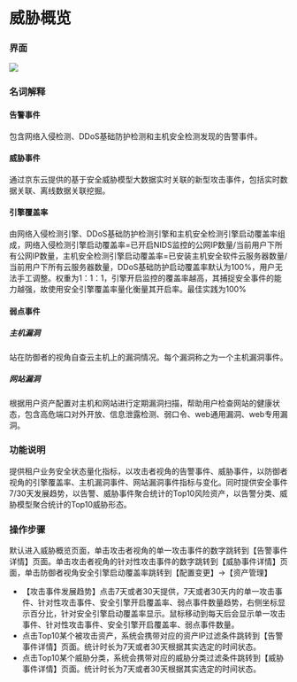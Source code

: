 # 威胁概览

### 界面

  ![](https://github.com/jdcloudcom/cn/tree/edit/image/Situational-Awareness/to-1.png)

### 名词解释

#### 告警事件
包含网络入侵检测、DDoS基础防护检测和主机安全检测发现的告警事件。

#### 威胁事件
通过京东云提供的基于安全威胁模型大数据实时关联的新型攻击事件，包括实时数据关联、离线数据关联挖掘。

#### 引擎覆盖率
由网络入侵检测引擎、DDoS基础防护检测引擎和主机安全检测引擎启动覆盖率组成，网络入侵检测引擎启动覆盖率=已开启NIDS监控的公网IP数量/当前用户下所有公网IP数量，主机安全检测引擎启动覆盖率=已安装主机安全软件云服务器数量/当前用户下所有云服务器数量，DDoS基础防护启动覆盖率默认为100%，用户无法手工调整。权重为1：1：1，引擎开启监控的覆盖率越高，其捕捉安全事件的能力越强，故使用安全引擎覆盖率量化衡量其开启率。最佳实践为100%

#### 弱点事件
##### 主机漏洞
站在防御者的视角自查云主机上的漏洞情况。每个漏洞称之为一个主机漏洞事件。
##### 网站漏洞
根据用户资产配置对主机和网站进行定期漏洞扫描，帮助用户检查网站的健康状态，包含高危端口对外开放、信息泄露检测、弱口令、web通用漏洞、web专用漏洞。

### 功能说明
提供租户业务安全状态量化指标，以攻击者视角的告警事件、威胁事件，以防御者视角的引擎覆盖率、主机漏洞事件、网站漏洞事件指标与变化。同时提供安全事件7/30天发展趋势，以告警、威胁事件聚合统计的Top10风险资产，以告警分类、威胁模型聚合统计的Top10威胁形态。

### 操作步骤
默认进入威胁概览页面，单击攻击者视角的单一攻击事件的数字跳转到【告警事件详情】页面。单击攻击者视角的针对性攻击事件的数字跳转到【威胁事件详情】页面，单击防御者视角安全引擎启动覆盖率跳转到【配置变更】->【资产管理】 
  - 【攻击事件发展趋势】点击7天或者30天提供，7天或者30天内的单一攻击事件、针对性攻击事件、安全引擎开启覆盖率、弱点事件数量趋势，右侧坐标显示百分比，针对安全引擎启动覆盖率显示。鼠标移动到每天后会显示单一攻击事件、针对性攻击事件、安全引擎开启覆盖率、弱点事件数量。 
  - 点击Top10某个被攻击资产，系统会携带对应的资产IP过滤条件跳转到【告警事件详情】页面。统计时长为7天或者30天根据其实选定的时间状态。 
  - 点击Top10某个威胁分类，系统会携带对应的威胁分类过滤条件跳转到【威胁事件详情】页面。统计时长为7天或者30天根据其实选定的时间状态。 
